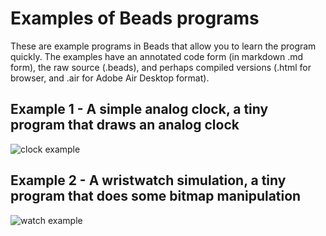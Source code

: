 # Examples of Beads programs

These are example programs in Beads that allow you to learn the program quickly.
The examples have an annotated code form (in markdown .md form), the raw source (.beads), and perhaps compiled versions (.html for browser, and .air for Adobe Air Desktop format). 

## Example 1 - A simple analog clock, a tiny program that draws an analog clock

![clock example](https://github.com/magicmouse/beads-examples/blob/master/images/clock_screenshot_anim.gif)

## Example 2 - A wristwatch simulation, a tiny program that does some bitmap manipulation

![watch example](https://github.com/magicmouse/beads-examples/blob/master/images/watch_example_animated.gif)


